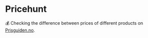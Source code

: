 # Pricehunt
💰 Checking the difference between prices of different products on [Prisguiden.no](https://prisguiden.no).